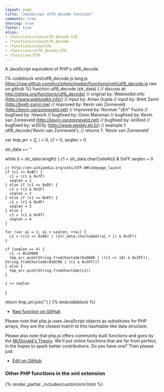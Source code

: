 ```yaml
---
layout: page
title: "JavaScript utf8_decode function"
comments: true
sharing: true
footer: true
alias:
- /functions/view/utf8_decode:576
- /functions/view/utf8_decode
- /functions/view/576
- /functions/utf8_decode:576
- /functions/576
---
```

<!-- Generated by Rakefile:build -->
A JavaScript equivalent of PHP's utf8_decode

{% codeblock xml/utf8_decode.js lang:js https://raw.github.com/kvz/phpjs/master/functions/xml/utf8_decode.js raw on github %}
function utf8_decode (str_data) {
  //  discuss at: http://phpjs.org/functions/utf8_decode/
  // original by: Webtoolkit.info (http://www.webtoolkit.info/)
  //    input by: Aman Gupta
  //    input by: Brett Zamir (http://brett-zamir.me)
  // improved by: Kevin van Zonneveld (http://kevin.vanzonneveld.net)
  // improved by: Norman "zEh" Fuchs
  // bugfixed by: hitwork
  // bugfixed by: Onno Marsman
  // bugfixed by: Kevin van Zonneveld (http://kevin.vanzonneveld.net)
  // bugfixed by: kirilloid
  // bugfixed by: w35l3y (http://www.wesley.eti.br)
  //   example 1: utf8_decode('Kevin van Zonneveld');
  //   returns 1: 'Kevin van Zonneveld'

  var tmp_arr = [],
    i = 0,
    c1 = 0,
    seqlen = 0

  str_data += ''

  while (i < str_data.length) {
    c1 = str_data.charCodeAt(i) & 0xFF
    seqlen = 0

    // http://en.wikipedia.org/wiki/UTF-8#Codepage_layout
    if (c1 <= 0xBF) {
      c1 = (c1 & 0x7F)
      seqlen = 1
    } else if (c1 <= 0xDF) {
      c1 = (c1 & 0x1F)
      seqlen = 2
    } else if (c1 <= 0xEF) {
      c1 = (c1 & 0x0F)
      seqlen = 3
    } else {
      c1 = (c1 & 0x07)
      seqlen = 4
    }

    for (var ai = 1; ai < seqlen; ++ai) {
      c1 = ((c1 << 0x06) | (str_data.charCodeAt(ai + i) & 0x3F))
    }

    if (seqlen == 4) {
      c1 -= 0x10000
      tmp_arr.push(String.fromCharCode(0xD800 | ((c1 >> 10) & 0x3FF)), String.fromCharCode(0xDC00 | (c1 & 0x3FF)))
    } else {
      tmp_arr.push(String.fromCharCode(c1))
    }

    i += seqlen
  }

  return tmp_arr.join('')
}
{% endcodeblock %}

 - [Raw function on GitHub](https://github.com/kvz/phpjs/blob/master/functions/xml/utf8_decode.js)

Please note that php.js uses JavaScript objects as substitutes for PHP arrays, they are 
the closest match to this hashtable-like data structure. 

Please also note that php.js offers community built functions and goes by the 
[McDonald's Theory](https://medium.com/what-i-learned-building/9216e1c9da7d). We'll put online 
functions that are far from perfect, in the hopes to spark better contributions. 
Do you have one? Then please just: 

 - [Edit on GitHub](https://github.com/kvz/phpjs/edit/master/functions/xml/utf8_decode.js)


### Other PHP functions in the xml extension
{% render_partial _includes/custom/xml.html %}
